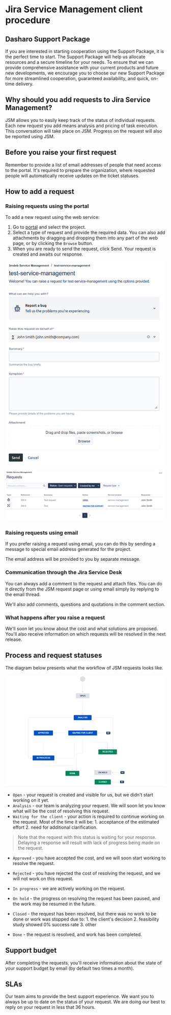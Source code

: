 # Jira Service Management client procedure

## Dasharo Support Package

If you are interested in starting cooperation using the Support Package, it is
the perfect time to start. The Support Package will help us allocate resources
and a secure timeline for your needs. To ensure that we can provide
comprehensive assistance with your current products and future new developments,
we encourage you to choose our new Support Package for more streamlined
cooperation, guaranteed availability, and quick, on-time delivery.

## Why should you add requests to Jira Service Management?

JSM allows you to easily keep track of the status of individual requests. Each
new request you add means analysis and pricing of task execution. This
conversation will take place on JSM. Progress on the request will also be
reported using JSM.

## Before you raise your first request

Remember to provide a list of email addresses of people that need access to the
portal. It's required to prepare the organization, where requested people will
automatically receive updates on the ticket statuses.

## How to add a request

### Raising requests using the portal

To add a new request using the web service:

1. Go to [portal](https://jira-3mdeb.atlassian.net/servicedesk/customer/portals)
   and select the project.
2. Select a type of request and provide the required data. You can also add
   attachments by dragging and dropping them into any part of the web page, or
   by clicking the `Browse` button.
3. When you are ready to send the request, click Send. Your request is created
   and awaits our response.

![](../images/jsm_add_request.png)

![](../images/jsm_view_requests.png)

### Raising requests using email

If you prefer raising a request using email, you can do this by sending a
message to special email address generated for the project.

The email address will be provided to you by separate message.

### Communication through the Jira Service Desk

You can always add a comment to the request and attach files. You can do it
directly from the JSM request page or using email simply by replying to the
email thread.

We'll also add comments, questions and quotations in the comment section.

### What happens after you raise a request

We'll soon let you know about the cost and what solutions are proposed. You'll
also receive information on which requests will be resolved in the next release.

## Process and request statuses

The diagram below presents what the workflow of JSM requests looks like.

![](../images/jsm_workflow.png)

* `Open` - your request is created and visible for us, but we didn't start
working on it yet.
* `Analysis` - our team is analyzing your request. We will soon let you know
what will be the cost of resolving this request.
* `Waiting for the client` - your action is required to continue working on the
request. Most of the time it will be:
      1. acceptance of the estimated effort
      2. need for additional clarification.
> Note that the request with this status is waiting for your response. Delaying
> a response will result with lack of progress being made on the request.

* `Approved` - you have accepted the cost, and we will soon start working to
resolve the request.
* `Rejected` - you have rejected the cost of resolving the request, and we will
not work on this request.
* `In progress` - we are actively working on the request.
* `On hold` - the progress on resolving the request has been paused, and the
work may be resumed in the future.
* `Closed` - the request has been resolved, but there was no work to be done or
work was stopped due to:
      1. the client's decision
      2. feasibility study showed 0% success rate
      3. other

* `Done` - the request is resolved, and work has been completed.

## Support budget

After completing the requests, you'll receive information about the state of
your support budget by email (by default two times a month).

## SLAs

Our team aims to provide the best support experience. We want you to always be
up to date on the status of your request. We are doing our best to reply on your
request in less that 36 hours.
